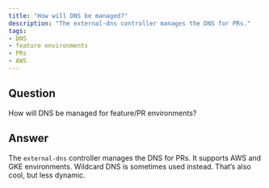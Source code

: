 ```yaml
---
title: "How will DNS be managed?"
description: "The external-dns controller manages the DNS for PRs."
tags:
- DNS
- feature environments
- PRs
- AWS
---
```


## Question

How will DNS be managed for feature/PR environments?


## Answer

The `external-dns` controller manages the DNS for PRs. It supports AWS and GKE environments. Wildcard DNS is sometimes used instead. That’s also cool, but less dynamic.
